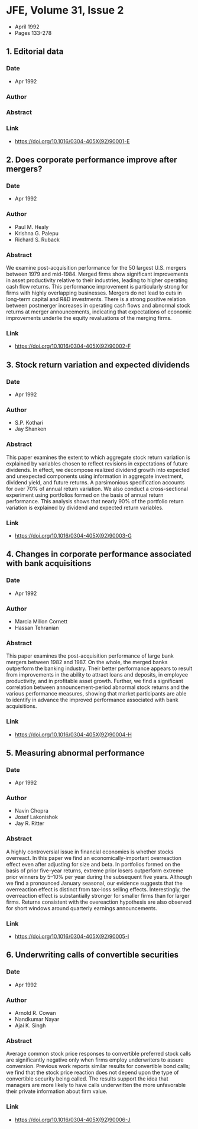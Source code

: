 # JFE, Volume 31, Issue 2
- April 1992
- Pages 133-278

## 1. Editorial data
### Date
- Apr 1992
### Author
### Abstract

### Link
- https://doi.org/10.1016/0304-405X(92)90001-E

## 2. Does corporate performance improve after mergers?
### Date
- Apr 1992
### Author
- Paul M. Healy
- Krishna G. Palepu
- Richard S. Ruback
### Abstract
We examine post-acquisition performance for the 50 largest U.S. mergers between 1979 and mid-1984. Merged firms show significant improvements in asset productivity relative to their industries, leading to higher operating cash flow returns. This performance improvement is particularly strong for firms with highly overlapping businesses. Mergers do not lead to cuts in long-term capital and R&D investments. There is a strong positive relation between postmerger increases in operating cash flows and abnormal stock returns at merger announcements, indicating that expectations of economic improvements underlie the equity revaluations of the merging firms.
### Link
- https://doi.org/10.1016/0304-405X(92)90002-F

## 3. Stock return variation and expected dividends
### Date
- Apr 1992
### Author
- S.P. Kothari
- Jay Shanken
### Abstract
This paper examines the extent to which aggregate stock return variation is explained by variables chosen to reflect revisions in expectations of future dividends. In effect, we decompose realized dividend growth into expected and unexpected components using information in aggregate investment, dividend yield, and future returns. A parsimonious specification accounts for over 70% of annual return variation. We also conduct a cross-sectional experiment using portfolios formed on the basis of annual return performance. This analysis shows that nearly 90% of the portfolio return variation is explained by dividend and expected return variables.
### Link
- https://doi.org/10.1016/0304-405X(92)90003-G

## 4. Changes in corporate performance associated with bank acquisitions
### Date
- Apr 1992
### Author
- Marcia Millon Cornett
- Hassan Tehranian
### Abstract
This paper examines the post-acquisition performance of large bank mergers between 1982 and 1987. On the whole, the merged banks outperform the banking industry. Their better performance appears to result from improvements in the ability to attract loans and deposits, in employee productivity, and in profitable asset growth. Further, we find a significant correlation between announcement-period abnormal stock returns and the various performance measures, showing that market participants are able to identify in advance the improved performance associated with bank acquisitions.
### Link
- https://doi.org/10.1016/0304-405X(92)90004-H

## 5. Measuring abnormal performance
### Date
- Apr 1992
### Author
- Navin Chopra
- Josef Lakonishok
- Jay R. Ritter
### Abstract
A highly controversial issue in financial economies is whether stocks overreact. In this paper we find an economically-important overreaction effect even after adjusting for size and beta. In portfolios formed on the basis of prior five-year returns, extreme prior losers outperform extreme prior winners by 5–10% per year during the subsequent five years. Although we find a pronounced January seasonal, our evidence suggests that the overreaction effect is distinct from tax-loss selling effects. Interestingly, the overreaction effect is substantially stronger for smaller firms than for larger firms. Returns consistent with the overeaction hypothesis are also observed for short windows around quarterly earnings announcements.
### Link
- https://doi.org/10.1016/0304-405X(92)90005-I

## 6. Underwriting calls of convertible securities
### Date
- Apr 1992
### Author
- Arnold R. Cowan
- Nandkumar Nayar
- Ajai K. Singh
### Abstract
Average common stock price responses to convertible preferred stock calls are significantly negative only when firms employ underwriters to assure conversion. Previous work reports similar results for convertible bond calls; we find that the stock price reaction does not depend upon the type of convertible security being called. The results support the idea that managers are more likely to have calls underwritten the more unfavorable their private information about firm value.
### Link
- https://doi.org/10.1016/0304-405X(92)90006-J

